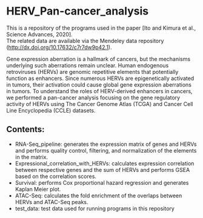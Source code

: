 # HERV_Pan-cancer_analysis

This is a repository of the programs used in the paper [Ito and Kimura et al., Science Advances, 2020].  
The related data are available via the Mendeley data repository (http://dx.doi.org/10.17632/c7r7dw9p42.1).

Gene expression aberration is a hallmark of cancers, but the mechanisms underlying such aberrations remain unclear. Human endogenous retroviruses (HERVs) are genomic repetitive elements that potentially function as enhancers. Since numerous HERVs are epigenetically activated in tumors, their activation could cause global gene expression aberrations in tumors. To understand the roles of HERV-derived enhancers in cancers, we performed a pan-cancer analysis focusing on the gene regulatory activity of HERVs using The Cancer Genome Atlas (TCGA) and Cancer Cell Line Encyclopedia (CCLE) datasets.

## Contents: 
* RNA-Seq_pipeline: generates the expression matrix of genes and HERVs and performs quality control, filtering, and normalization of the elements in the matrix.
* Expressional_correlation_with_HERVs: calculates expression correlation between respective genes and the sum of HERVs and performs GSEA based on the correlation scores.
* Survival: performs Cox proportional hazard regression and generates Kaplan Meier plot.
* ATAC-Seq: calculates the fold enrichment of the overlaps between HERVs and ATAC-Seq peaks.
* test_data: test data used for running programs in this repository
